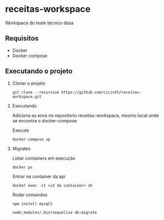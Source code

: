 # receitas-workspace
Workspace do teste técnico dasa

## Requisitos
- Docker
- Docker compose

## Executando o projeto
1. Clonar o projeto

    `git clone --recursive https://github.com/cicinth/receitas-workspace.git`

2. Executando
    
    Adiciona as envs no repositorio receitas-workspace, mesmo local onde se encontra o docker-compose
    
    Execute

    `docker-compose up`

2. Migrates 

    Listar containers em execução 

    `docker ps`

    Entrar na container da api 
    
    `docker exec -it <id da container> sh`

    Rodar comandos 

    `npm install mysql2`

    `node_modules/.bin/sequelize db:migrate`

